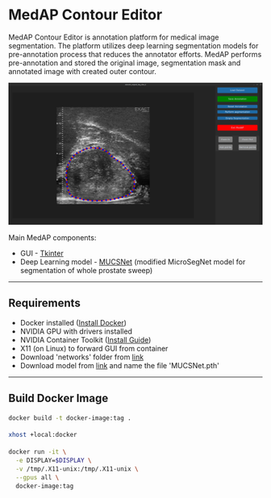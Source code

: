 # MedAP Contour Editor

MedAP Contour Editor is annotation platform for medical image segmentation.
The platform utilizes deep learning segmentation models for pre-annotation process that reduces the annotator efforts.
MedAP performs pre-annotation and stored the original image, segmentation mask and annotated image with created outer contour.

![alt text](image.png)

Main MedAP components:

- GUI - [Tkinter](https://docs.python.org/3/library/tkinter.html) 
- Deep Learning model - [MUCSNet](https://www.kaggle.com/models/lukaiktar/mucsnet_prostate) (modified MicroSegNet model for segmentation of whole prostate sweep)



---

## Requirements

- Docker installed ([Install Docker](https://docs.docker.com/get-docker/))
- NVIDIA GPU with drivers installed
- NVIDIA Container Toolkit ([Install Guide](https://docs.nvidia.com/datacenter/cloud-native/container-toolkit/install-guide.html))
- X11 (on Linux) to forward GUI from container
- Download 'networks' folder from [link](https://github.com/lukasiktar/TransUNet_custom)
- Download model from [link](https://www.kaggle.com/models/lukaiktar/mucsnet_prostate) and name the file 'MUCSNet.pth'

---

## Build Docker Image

```bash
docker build -t docker-image:tag .

xhost +local:docker

docker run -it \
  -e DISPLAY=$DISPLAY \
  -v /tmp/.X11-unix:/tmp/.X11-unix \
  --gpus all \
  docker-image:tag
```
